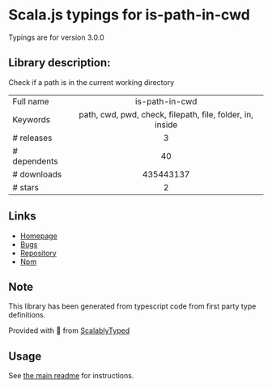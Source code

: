 
# Scala.js typings for is-path-in-cwd

Typings are for version 3.0.0

## Library description:
Check if a path is in the current working directory

|                    |                 |
| ------------------ | :-------------: |
| Full name          | is-path-in-cwd |
| Keywords           | path, cwd, pwd, check, filepath, file, folder, in, inside |
| # releases         | 3 |
| # dependents       | 40 |
| # downloads        | 435443137 |
| # stars            | 2 |

## Links
- [Homepage](https://github.com/sindresorhus/is-path-in-cwd#readme)
- [Bugs](https://github.com/sindresorhus/is-path-in-cwd/issues)
- [Repository](https://github.com/sindresorhus/is-path-in-cwd)
- [Npm](https://www.npmjs.com/package/is-path-in-cwd)
    


## Note
This library has been generated from typescript code from first party type definitions.

Provided with :purple_heart: from [ScalablyTyped](https://github.com/oyvindberg/ScalablyTyped)

## Usage
See [the main readme](../../readme.md) for instructions.


